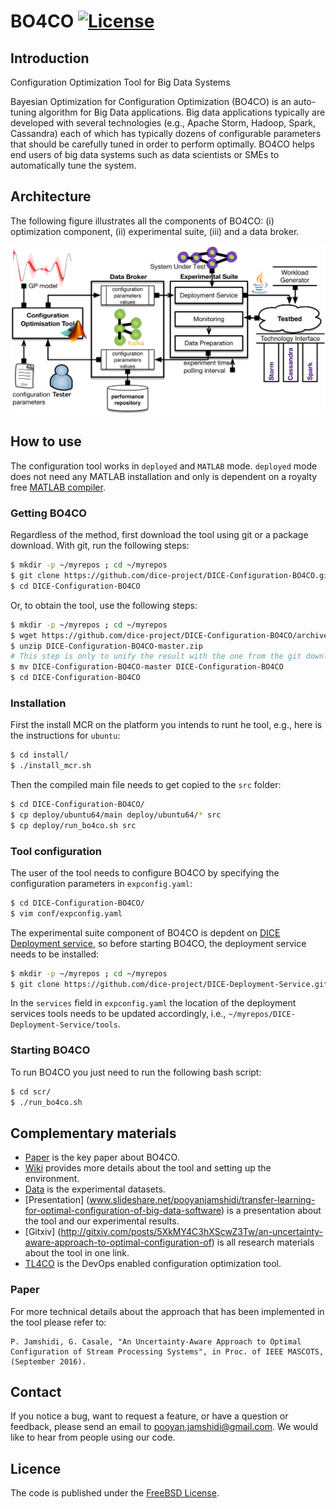 # BO4CO [![License](https://img.shields.io/pypi/l/Django.svg)](https://github.com/dice-project/DICE-Configuration-BO4CO/blob/master/LICENSE.txt)

## Introduction
Configuration Optimization Tool for Big Data Systems

Bayesian Optimization for Configuration Optimization (BO4CO) is an auto-tuning algorithm for Big Data applications. Big data applications typically are developed with several technologies (e.g., Apache Storm, Hadoop, Spark, Cassandra) each of which has typically dozens of configurable parameters that should be carefully tuned in order to perform optimally. BO4CO helps end users of big data systems such as data scientists or SMEs to automatically tune the system.  

## Architecture
The following figure illustrates all the components of BO4CO:
(i) optimization component, (ii) experimental suite, (iii) and a data broker. 

![BO4CO architecture](doc/latex/figures/bo4co-arch.png)


## How to use

The configuration tool works in `deployed` and `MATLAB` mode. `deployed` mode does not need any MATLAB installation and only is dependent on a royalty free [MATLAB compiler](http://uk.mathworks.com/products/compiler/mcr/). 

### Getting BO4CO

Regardless of the method, first download the tool using git or
a package download. With git, run the following steps:

```bash
$ mkdir -p ~/myrepos ; cd ~/myrepos
$ git clone https://github.com/dice-project/DICE-Configuration-BO4CO.git
$ cd DICE-Configuration-BO4CO
```

Or, to obtain the tool, use the following steps:

```bash
$ mkdir -p ~/myrepos ; cd ~/myrepos
$ wget https://github.com/dice-project/DICE-Configuration-BO4CO/archive/master.zip
$ unzip DICE-Configuration-BO4CO-master.zip
# This step is only to unify the result with the one from the git download
$ mv DICE-Configuration-BO4CO-master DICE-Configuration-BO4CO
$ cd DICE-Configuration-BO4CO
```

### Installation

First the install MCR on the platform you intends to runt he tool, e.g., here is the instructions for `ubuntu`: 

```bash
$ cd install/
$ ./install_mcr.sh
```

Then the compiled main file needs to get copied to the `src` folder:

```bash
$ cd DICE-Configuration-BO4CO/
$ cp deploy/ubuntu64/main deploy/ubuntu64/* src
$ cp deploy/run_bo4co.sh src
```


### Tool configuration

The user of the tool needs to configure BO4CO by specifying the configuration parameters in `expconfig.yaml`:

```bash
$ cd DICE-Configuration-BO4CO/
$ vim conf/expconfig.yaml
```

The experimental suite component of BO4CO is depdent on [DICE Deployment service](https://github.com/dice-project/DICE-Deployment-Service), so before starting BO4CO, the deployment service needs to be installed:

```bash
$ mkdir -p ~/myrepos ; cd ~/myrepos
$ git clone https://github.com/dice-project/DICE-Deployment-Service.git
```

In the `services` field in `expconfig.yaml` the location of the deployment services tools needs to be updated accordingly, i.e., `~/myrepos/DICE-Deployment-Service/tools`.


### Starting BO4CO

To run BO4CO you just need to run the following bash script:


```bash
$ cd scr/
$ ./run_bo4co.sh
```

## Complementary materials 
* [Paper](https://arxiv.org/pdf/1606.06543v1) is the key paper about BO4CO. 
* [Wiki](https://github.com/dice-project/DICE-Configuration-BO4CO/wiki) provides more details about the tool and setting up the environment.
* [Data](https://zenodo.org/record/56238) is the experimental datasets.
* [Presentation] (www.slideshare.net/pooyanjamshidi/transfer-learning-for-optimal-configuration-of-big-data-software) is a presentation about the tool and our experimental results.
* [Gitxiv] (http://gitxiv.com/posts/5XkMY4C3hXScwZ3Tw/an-uncertainty-aware-approach-to-optimal-configuration-of) is all research materials about the tool in one link.
* [TL4CO](https://github.com/dice-project/DICE-Configuration-TL4CO) is the DevOps enabled configuration optimization tool.

### Paper
For more technical details about the approach that has been implemented in the tool please refer to:
```
P. Jamshidi, G. Casale, "An Uncertainty-Aware Approach to Optimal Configuration of Stream Processing Systems", in Proc. of IEEE MASCOTS, (September 2016).
```

## Contact

If you notice a bug, want to request a feature, or have a question or feedback, please send an email to pooyan.jamshidi@gmail.com. We would like to hear from people using our code.

## Licence

The code is published under the [FreeBSD License](https://github.com/dice-project/DICE-Configuration-BO4CO/blob/master/LICENSE.txt).
